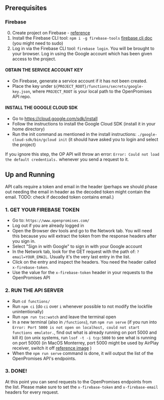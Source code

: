 ## Prerequisites

### Firebase

0.  Create project on Firebase - [reference](https://docs.kii.com/en/samples/push-notifications/push-notifications-android-fcm/create-project/)
1.  Install the Firebase CLI tool:
    `npm i -g firebase-tools` [firebase cli doc](https://firebase.google.com/docs/cli) (you might need to sudo)
1.  Log in via the Firebase CLI tool:
    `firebase login`. You will be brought to your browser. Log in using the Google account which has been given access to the project.

#### OBTAIN THE SERVICE ACCOUNT KEY

* On Firebase, generate a service account if it has not been created.
* Place the key under `${PROJECT_ROOT}/functions/secrets/google-key.json`, where `PROJECT_ROOT` is your local path to the OpenPromises API repo.

#### INSTALL THE GOOGLE CLOUD SDK

* Go to https://cloud.google.com/sdk/install
* Follow the instructions to install the Google Cloud SDK (install it in your home directory)
* Run the init command as mentioned in the install instructions: `./google-cloud-sdk/bin/gcloud init` (it should have asked you to login and select the project)

If you ignore this step, the OP API will throw an error: `Error: Could not load the default credentials.` whenever you send a request to it.

## Up and Running

API calls require a token and email in the header
(perhaps we should phase out needing the email in header as the decoded token might contain the email. TODO: check if decoded token contains email.)

### 1. GET YOUR FIREBASE TOKEN

* Go to: `https://www.openpromises.com/`
* Log out if you are already logged in
* Open the Browser dev tools and go to the Network tab. You will need this because you will extract the token from the response headers after you sign in.
* Select "Sign in with Google" to sign in with your Google account
* In the Network tab, look for the GET request with the path of: `?email=YOUR_EMAIL`. Usually it's the very last entry in the list.
* Click on the entry and inspect the headers. You need the header called `x-firebase-token`.
* Use the value for the `x-firebase-token` header in your requests to the OpenPromises API

### 2. RUN THE API SERVER

* Run `cd functions/`
* Run `npm ci` (do `ci` over `i` whenever possible to not modify the lockfile unintentionally)
* Run `npm run tsc:watch` and leave the terminal open
* In a new terminal (also in `/functions`), run `npm run serve`
  (if you run into `Error: Port 5000 is not open on localhost, could not start functions emulator.`, find out what is already running on port 5000 and kill it) (on unix systems, run `lsof -t -i tcp:5000` to see what is running on port 5000) (in MacOS Monterrey, port 5000 might be used by AirPlay receiver, switch it off [reference image](https://i.stack.imgur.com/jlt4g.png) )
* When the `npm run serve` command is done, it will output the list of the OpenPromises API's endpoints.

### 3. DONE!

At this point you can send requests to the OpenPromises endpoints from the list. Please make sure to set the `x-firebase-token` and `x-firebase-email` headers for every request.
